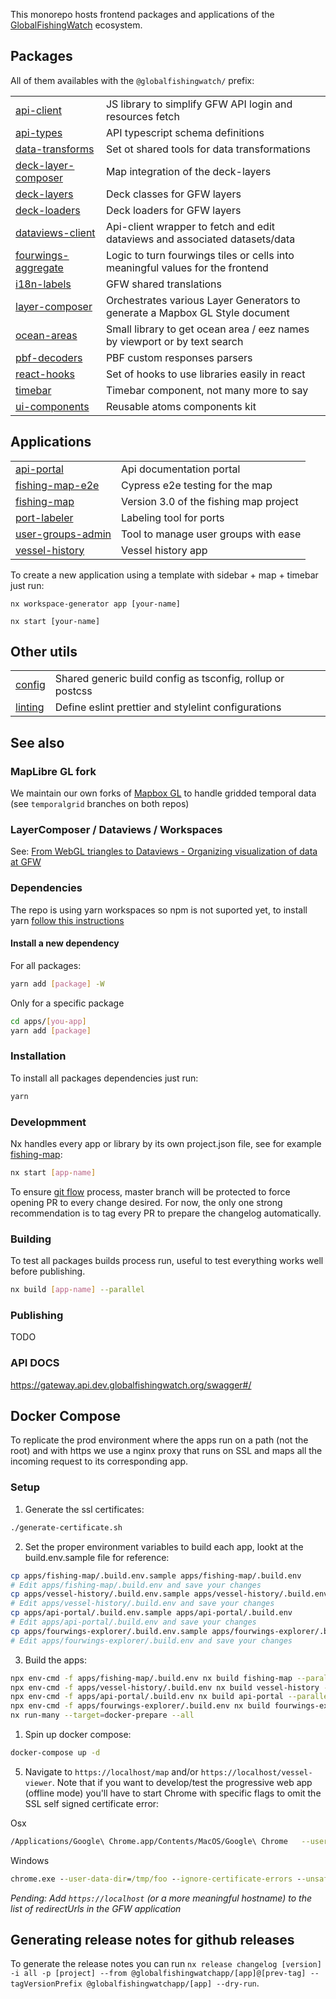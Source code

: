 This monorepo hosts frontend packages and applications of the <a href="https://globalfishingwatch.org/map">GlobalFishingWatch</a> ecosystem.

## Packages

All of them availables with the `@globalfishingwatch/` prefix:

|                                                 |                                                                                |
| ----------------------------------------------- | ------------------------------------------------------------------------------ |
| [api-client](libs/api-client)                   | JS library to simplify GFW API login and resources fetch                       |
| [api-types](libs/api-types)                     | API typescript schema definitions                                              |
| [data-transforms](libs/data-transforms)         | Set ot shared tools for data transformations                                   |
| [deck-layer-composer](libs/deck-layer-composer) | Map integration of the deck-layers                                             |
| [deck-layers](libs/deck-layers)                 | Deck classes for GFW layers                                                    |
| [deck-loaders](libs/deck-loaders)               | Deck loaders for GFW layers                                                    |
| [dataviews-client](libs/dataviews-client)       | Api-client wrapper to fetch and edit dataviews and associated datasets/data    |
| [fourwings-aggregate](libs/fourwings-aggregate) | Logic to turn fourwings tiles or cells into meaningful values for the frontend |
| [i18n-labels](libs/i18n-labels)                 | GFW shared translations                                                        |
| [layer-composer](libs/layer-composer)           | Orchestrates various Layer Generators to generate a Mapbox GL Style document   |
| [ocean-areas](libs/ocean-areas)                 | Small library to get ocean area / eez names by viewport or by text search      |
| [pbf-decoders](libs/pbf-decoders)               | PBF custom responses parsers                                                   |
| [react-hooks](libs/react-hooks)                 | Set of hooks to use libraries easily in react                                  |
| [timebar](libs/timebar)                         | Timebar component, not many more to say                                        |
| [ui-components](libs/ui-components)             | Reusable atoms components kit                                                  |

## Applications

|                                                     |                                        |
| --------------------------------------------------- | -------------------------------------- |
| [api-portal](apps/api-portal)                       | Api documentation portal               |
| [fishing-map-e2e](apps/fishing-map-e2e)             | Cypress e2e testing for the map        |
| [fishing-map](apps/fishing-map)                     | Version 3.0 of the fishing map project |
| [port-labeler](apps/port-labeler)                   | Labeling tool for ports                |
| [user-groups-admin](applications/user-groups-admin) | Tool to manage user groups with ease   |
| [vessel-history](apps/vessel-history)               | Vessel history app                     |

To create a new application using a template with sidebar + map + timebar just run:

```shell
nx workspace-generator app [your-name]
```

```shell
nx start [your-name]
```

## Other utils

|                    |                                                            |
| ------------------ | ---------------------------------------------------------- |
| [config](config)   | Shared generic build config as tsconfig, rollup or postcss |
| [linting](linting) | Define eslint prettier and stylelint configurations        |

## See also

### MapLibre GL fork

We maintain our own forks of <a href="https://github.com/GlobalFishingWatch/maplibre-gl-js/">Mapbox GL</a> to handle gridded temporal data (see `temporalgrid` branches on both repos)

### LayerComposer / Dataviews / Workspaces

See: <a href="https://docs.google.com/presentation/d/1LdxRbB491Rjf64C5VVF9oTWwWjFVnN5dzDf1uhxcHY4/edit?ts=5f031be2#slide=id.g807f22e76b_0_78">From WebGL triangles to Dataviews - Organizing visualization of data at GFW</a>

### Dependencies

The repo is using yarn workspaces so npm is not suported yet, to install yarn [follow this instructions](https://classic.yarnpkg.com/en/docs/install/)

#### Install a new dependency

For all packages:

```bash
yarn add [package] -W
```

Only for a specific package

```bash
cd apps/[you-app]
yarn add [package]
```

### Installation

To install all packages dependencies just run:

```bash
yarn
```

### Developmment

Nx handles every app or library by its own project.json file, see for example [fishing-map](https://github.com/GlobalFishingWatch/frontend/blob/develop/apps/fishing-map/project.json):

```bash
nx start [app-name]
```

To ensure [git flow](https://guides.github.com/introduction/flow/) process, master branch will be protected to force opening PR to every change desired.
For now, the only one strong recommendation is to tag every PR to prepare the changelog automatically.

### Building

To test all packages builds process run, useful to test everything works well before publishing.

```bash
nx build [app-name] --parallel
```

### Publishing

TODO

### API DOCS

https://gateway.api.dev.globalfishingwatch.org/swagger#/

## Docker Compose

To replicate the prod environment where the apps run on a path (not the root) and with https we use a nginx proxy that runs on SSL and maps all the incoming request to its corresponding app.

### Setup

1. Generate the ssl certificates:

```bash
./generate-certificate.sh
```

2. Set the proper environment variables to build each app, lookt at the build.env.sample file for reference:

```bash
cp apps/fishing-map/.build.env.sample apps/fishing-map/.build.env
# Edit apps/fishing-map/.build.env and save your changes
cp apps/vessel-history/.build.env.sample apps/vessel-history/.build.env
# Edit apps/vessel-history/.build.env and save your changes
cp apps/api-portal/.build.env.sample apps/api-portal/.build.env
# Edit apps/api-portal/.build.env and save your changes
cp apps/fourwings-explorer/.build.env.sample apps/fourwings-explorer/.build.env
# Edit apps/fourwings-explorer/.build.env and save your changes
```

3. Build the apps:

```bash
npx env-cmd -f apps/fishing-map/.build.env nx build fishing-map --parallel
npx env-cmd -f apps/vessel-history/.build.env nx build vessel-history --parallel
npx env-cmd -f apps/api-portal/.build.env nx build api-portal --parallel
npx env-cmd -f apps/fourwings-explorer/.build.env nx build fourwings-explorer --parallel
nx run-many --target=docker-prepare --all
```

1. Spin up docker compose:

```bash
docker-compose up -d
```

5. Navigate to `https://localhost/map` and/or `https://localhost/vessel-viewer`. Note that if you want to develop/test the progressive web app (offline mode) you'll have to start Chrome with specific flags to omit the SSL self signed certificate error:

Osx

```bash
/Applications/Google\ Chrome.app/Contents/MacOS/Google\ Chrome   --user-data-dir=/tmp/foo --ignore-certificate-errors --unsafely-treat-insecure-origin-as-secure=https://localhost
```

Windows

```cmd
chrome.exe --user-data-dir=/tmp/foo --ignore-certificate-errors --unsafely-treat-insecure-origin-as-secure=https://localhost/
```

_Pending: Add `https://localhost` (or a more meaningful hostname) to the list of redirectUrls in the GFW application_

## Generating release notes for github releases

To generate the release notes you can run
`nx release changelog [version] -i all -p [project] --from @globalfishingwatchapp/[app]@[prev-tag] --tagVersionPrefix @globalfishingwatchapp/[app] --dry-run`.
